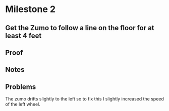 # Milestone 2
## Get the Zumo to follow a line on the floor for at least 4 feet

## Proof


## Notes


## Problems
The zumo drifts slightly to the left so to fix this I slightly increased the speed of the left wheel. 

